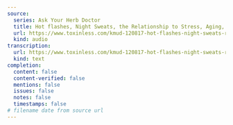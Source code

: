 ```yaml
---
source:
  series: Ask Your Herb Doctor
  title: Hot flashes, Night Sweats, the Relationship to Stress, Aging, PMS, Sugar Metabolism
  url: https://www.toxinless.com/kmud-120817-hot-flashes-night-sweats-relationship-to-stress-aging-p-m-sand-sugar-metabolism.mp3
  kind: audio
transcription:
  url: https://www.toxinless.com/kmud-120817-hot-flashes-night-sweats-relationship-to-stress-aging-p-m-sand-sugar-metabolism-transcript.doc
  kind: text
completion:
  content: false
  content-verified: false
  mentions: false
  issues: false
  notes: false
  timestamps: false
# filename date from source url
---
```


